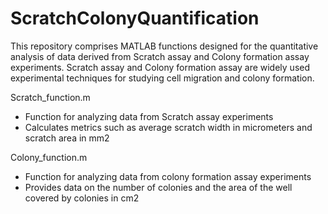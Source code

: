 # ScratchColonyQuantification
This repository comprises MATLAB functions designed for the quantitative analysis of data derived from Scratch assay and Colony formation assay experiments. Scratch assay and Colony formation assay are widely used experimental techniques for studying cell migration and colony formation.

Scratch_function.m
 - Function for analyzing data from Scratch assay experiments
 - Calculates metrics such as average scratch width in micrometers and scratch area in mm2
  
Colony_function.m
 - Function for analyzing data from colony formation assay experiments
 - Provides data on the number of colonies and the area of the well covered by colonies in cm2


